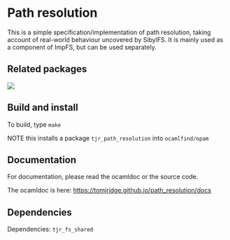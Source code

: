 # Path resolution 


This is a simple specification/implementation of path resolution,
taking account of real-world behaviour uncovered by SibylFS. It is mainly used as a component of ImpFS, but can be used separately.



## Related packages

<img src="https://docs.google.com/drawings/d/e/2PACX-1vSqzipIxfOtcWhtSEqcBUpEKPVp1ALtHYyVVBldz7WNP3idcaQTY0iHoLBMf9n4vNMUjDvoIi_gr2gE/pub?w=1034&amp;h=520">





## Build and install


To build, type `make`

NOTE this installs a package `tjr_path_resolution` into `ocamlfind/opam`



## Documentation


For documentation, please read the ocamldoc or the source code.

The ocamldoc is here: <https://tomjridge.github.io/path_resolution/docs>



## Dependencies

Dependencies: `tjr_fs_shared`

